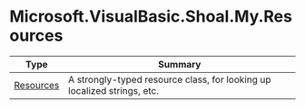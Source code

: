 ﻿
# Microsoft.VisualBasic.Shoal.My.Resources

|Type|Summary|
|----|-------|
|[Resources](./Resources.md)|A strongly-typed resource class, for looking up localized strings, etc.|

